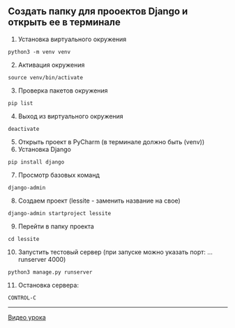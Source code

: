 Создать папку для прооектов Django и открыть ее в терминале
---
1. Установка виртуального окружения
```
python3 -m venv venv
```
2. Активация окружения
```
source venv/bin/activate
```
3. Проверка пакетов окружения
```
pip list
```
4. Выход из виртуального окружения
```
deactivate
```
5. Открыть проект в PyCharm (в терминале должно быть (venv))
6. Установка Django
```
pip install django
```
7. Просмотр базовых команд
```
django-admin
```
8. Создаем проект (lessite - заменить название на свое)
```
django-admin startproject lessite
```
9. Перейти в папку проекта
```
cd lessite
```
10. Запустить тестовый сервер (при запуске можно указать порт: ... runserver 4000) 
```
python3 manage.py runserver
```
11. Остановка сервера:
```
CONTROL-C
```
---


[Видео урока](https://www.youtube.com/watch?v=FyTL1bnUx5I&list=PLA0M1Bcd0w8xO_39zZll2u1lz_Q-Mwn1F&index=1&t=362s)

